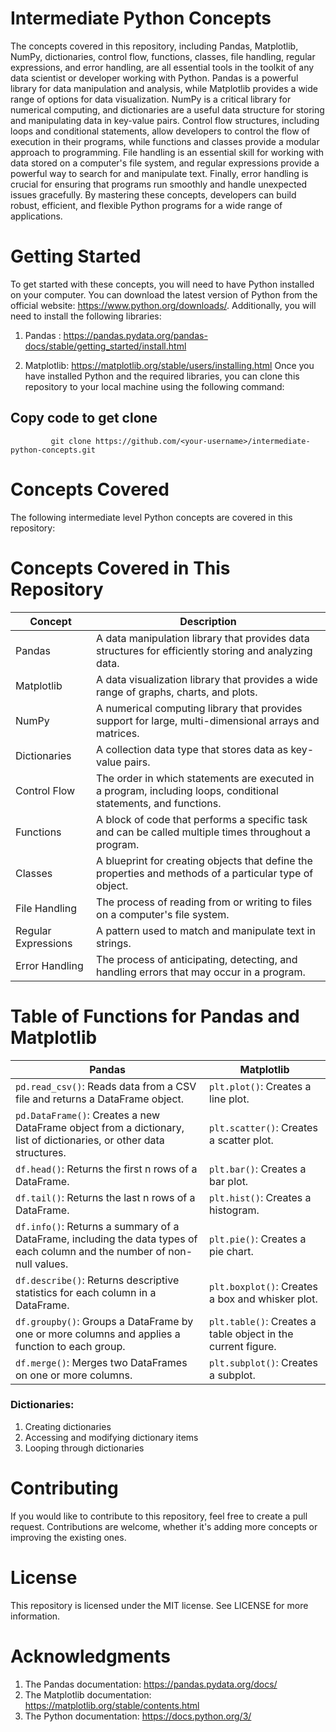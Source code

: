 # Intermediate Python Concepts
The concepts covered in this repository, including Pandas, Matplotlib, NumPy, dictionaries, control flow, functions, classes, file handling, regular expressions, and error handling, are all essential tools in the toolkit of any data scientist or developer working with Python. Pandas is a powerful library for data manipulation and analysis, while Matplotlib provides a wide range of options for data visualization. NumPy is a critical library for numerical computing, and dictionaries are a useful data structure for storing and manipulating data in key-value pairs. Control flow structures, including loops and conditional statements, allow developers to control the flow of execution in their programs, while functions and classes provide a modular approach to programming. File handling is an essential skill for working with data stored on a computer's file system, and regular expressions provide a powerful way to search for and manipulate text. Finally, error handling is crucial for ensuring that programs run smoothly and handle unexpected issues gracefully. By mastering these concepts, developers can build robust, efficient, and flexible Python programs for a wide range of applications.

# Getting Started
To get started with these concepts, you will need to have Python installed on your computer. You can download the latest version of Python from the official website: 
              https://www.python.org/downloads/. Additionally, you will need to install the following libraries:

1. Pandas :
       https://pandas.pydata.org/pandas-docs/stable/getting_started/install.html

2. Matplotlib: 
       https://matplotlib.org/stable/users/installing.html
Once you have installed Python and the required libraries, you can clone this repository to your local machine using the following command:


## Copy code to get clone 
       
        
             git clone https://github.com/<your-username>/intermediate-python-concepts.git


# Concepts Covered
The following intermediate level Python concepts are covered in this repository:
# Concepts Covered in This Repository

| Concept | Description |
| --- | --- |
| Pandas | A data manipulation library that provides data structures for efficiently storing and analyzing data. |
| Matplotlib | A data visualization library that provides a wide range of graphs, charts, and plots. |
| NumPy | A numerical computing library that provides support for large, multi-dimensional arrays and matrices. |
| Dictionaries | A collection data type that stores data as key-value pairs. |
| Control Flow | The order in which statements are executed in a program, including loops, conditional statements, and functions. |
| Functions | A block of code that performs a specific task and can be called multiple times throughout a program. |
| Classes | A blueprint for creating objects that define the properties and methods of a particular type of object. |
| File Handling | The process of reading from or writing to files on a computer's file system. |
| Regular Expressions | A pattern used to match and manipulate text in strings. |
| Error Handling | The process of anticipating, detecting, and handling errors that may occur in a program. |

# Table of Functions for Pandas and Matplotlib

| Pandas | Matplotlib |
| --- | --- |
| `pd.read_csv()`: Reads data from a CSV file and returns a DataFrame object. | `plt.plot()`: Creates a line plot. |
| `pd.DataFrame()`: Creates a new DataFrame object from a dictionary, list of dictionaries, or other data structures. | `plt.scatter()`: Creates a scatter plot. |
| `df.head()`: Returns the first n rows of a DataFrame. | `plt.bar()`: Creates a bar plot. |
| `df.tail()`: Returns the last n rows of a DataFrame. | `plt.hist()`: Creates a histogram. |
| `df.info()`: Returns a summary of a DataFrame, including the data types of each column and the number of non-null values. | `plt.pie()`: Creates a pie chart. |
| `df.describe()`: Returns descriptive statistics for each column in a DataFrame. | `plt.boxplot()`: Creates a box and whisker plot. |
| `df.groupby()`: Groups a DataFrame by one or more columns and applies a function to each group. | `plt.table()`: Creates a table object in the current figure. |
| `df.merge()`: Merges two DataFrames on one or more columns. | `plt.subplot()`: Creates a subplot. |

### Dictionaries:
1. Creating dictionaries
2. Accessing and modifying dictionary items
3. Looping through dictionaries
# Contributing
If you would like to contribute to this repository, feel free to create a pull request. Contributions are welcome, whether it's adding more concepts or improving the existing ones.

# License
This repository is licensed under the MIT license. See LICENSE for more information.

# Acknowledgments
1. The Pandas documentation: https://pandas.pydata.org/docs/
2. The Matplotlib documentation: https://matplotlib.org/stable/contents.html
3. The Python documentation: https://docs.python.org/3/
